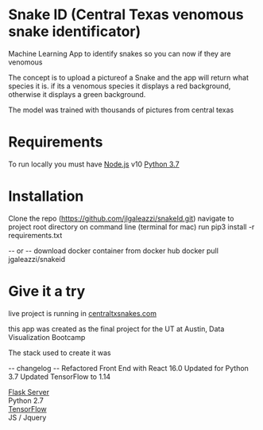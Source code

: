 # Snake ID  (Central Texas venomous snake identificator)
Machine Learning App to identify snakes so you can now if they are venomous

The concept is to upload a pictureof a Snake and the app will return what species it is. if its a venomous species it displays a red background, otherwise it displays a green background.

The model was trained with thousands of pictures from central texas


# Requirements

To run locally you must have [Node.js](https://nodejs.org/en/) v10 
[Python 3.7](https://www.python.org/downloads/release/python-370/)

# Installation
Clone the repo (https://github.com/jlgaleazzi/snakeId.git)
navigate to project root directory on command line (terminal for mac)
run pip3 install -r requirements.txt

-- or --
download docker container from docker hub
docker pull jgaleazzi/snakeid

# Give it a try
live project is running in [centraltxsnakes.com](centraltxsnakes.com)




this app was created as the final project for the UT at Austin, Data Visualization Bootcamp

The stack used to create it was

-- changelog --
Refactored Front End with React 16.0
Updated for Python 3.7
Updated TensorFlow to 1.14

[Flask Server](https://flask.palletsprojects.com/en/1.1.x/)\
Python 2.7\
[TensorFlow](https://www.tensorflow.org/)\
JS / Jquery

